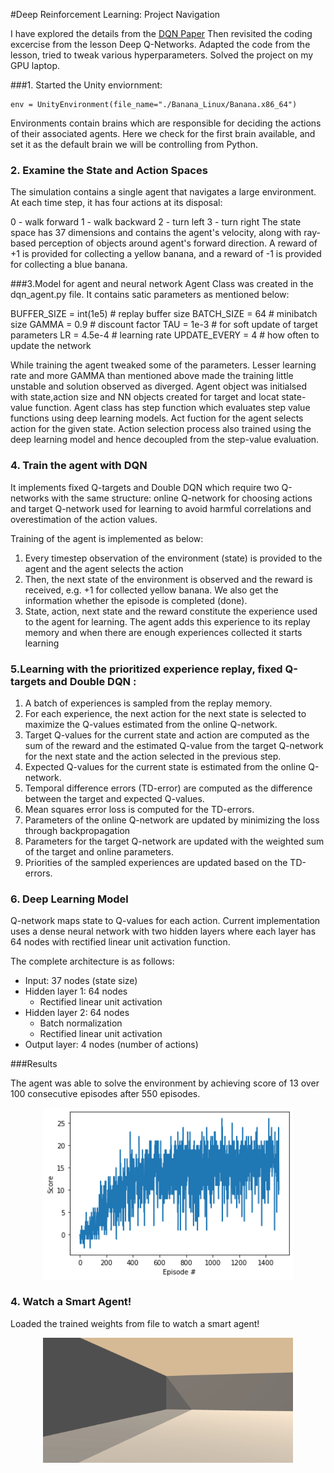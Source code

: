 #Deep Reinforcement Learning: Project Navigation


I have explored the details from the [DQN Paper](https://storage.googleapis.com/deepmind-media/dqn/DQNNaturePaper.pdf) 
Then revisited the coding excercise from the lesson Deep Q-Networks. Adapted the code from the lesson, tried to tweak various hyperparameters. Solved the project on my GPU laptop.

###1. Started the Unity enviornment:
```
env = UnityEnvironment(file_name="./Banana_Linux/Banana.x86_64")
```
Environments contain brains which are responsible for deciding the actions of their associated agents. Here we check for the first brain available, and set it as the default brain we will be controlling from Python.

### 2. Examine the State and Action Spaces

The simulation contains a single agent that navigates a large environment. At each time step, it has four actions at its disposal:

0 - walk forward
1 - walk backward
2 - turn left
3 - turn right
The state space has 37 dimensions and contains the agent's velocity, along with ray-based perception of objects around agent's forward direction. A reward of +1 is provided for collecting a yellow banana, and a reward of -1 is provided for collecting a blue banana.

###3.Model for agent and neural network
Agent Class was created in the dqn_agent.py file. It contains satic parameters as mentioned below:

BUFFER_SIZE = int(1e5)  # replay buffer size
BATCH_SIZE = 64         # minibatch size
GAMMA = 0.9            # discount factor
TAU = 1e-3              # for soft update of target parameters
LR = 4.5e-4               # learning rate 
UPDATE_EVERY = 4        # how often to update the network

While training the agent tweaked some of the parameters. Lesser learning rate and more GAMMA than mentioned above made the training little unstable and solution observed as diverged. 
Agent object was initialsed with state,action size and NN objects created for target and locat state-value function.
Agent class has step function which evaluates step value functions using deep learning models. Act fuction for the agent selects action for the given state. Action selection process also trained using the deep learning model and hence decoupled from the step-value evaluation.


### 4. Train the agent with DQN

It implements fixed Q-targets and Double DQN which require two Q-networks with the same structure:
online Q-network for choosing actions and target Q-network used for learning to avoid harmful correlations 
and overestimation of the action values.

Training of the agent is implemented as below:

1. Every timestep observation of the environment (state) is provided to the agent and the agent selects the action 
2. Then, the next state of the environment is observed and the reward is received, e.g. +1 for collected yellow banana. 
We also get the information whether the episode is completed (done).
3. State, action, next state and the reward constitute the experience used to the agent for learning. The agent adds this experience to its replay memory and when there are enough experiences collected it starts learning
 
### 5.Learning with the prioritized experience replay, fixed Q-targets and Double DQN :

1. A batch of experiences is sampled from the replay memory.
2. For each experience, the next action for the next state is selected to maximize the Q-values estimated from 
the online Q-network.
3. Target Q-values for the current state and action are computed as the sum of the reward and the estimated Q-value from 
the target Q-network for the next state and the action selected in the previous step.
3. Expected Q-values for the current state is estimated from the online Q-network.
4. Temporal difference errors (TD-error) are computed as the difference between the target and expected Q-values.
5. Mean squares error loss is computed for the TD-errors.
6. Parameters of the online Q-network are updated by minimizing the loss through backpropagation
7. Parameters for the target Q-network are updated with the weighted sum of the target and online parameters.
9. Priorities of the sampled experiences are updated based on the TD-errors.

### 6. Deep Learning Model

Q-network maps state to Q-values for each action. 
Current implementation uses a dense neural network with two hidden layers where each layer has 64 nodes with 
rectified linear unit activation function. 

The complete architecture is as follows:
 
- Input: 37 nodes (state size)
- Hidden layer 1: 64 nodes
    - Rectified linear unit activation 
- Hidden layer 2: 64 nodes
    - Batch normalization
    - Rectified linear unit activation
- Output layer: 4 nodes (number of actions)


###Results

The agent was able to solve the environment by achieving score of 13 over 100 consecutive episodes after 550 episodes.

<p align=center><img src="p1_navigation_training.png" alt="scores" width="400"/></p>


### 4. Watch a Smart Agent!
Loaded the trained weights from file to watch a smart agent!
<p align=center><img src="trained_agent.gif" alt="agent" width="400" height="200"/></p>